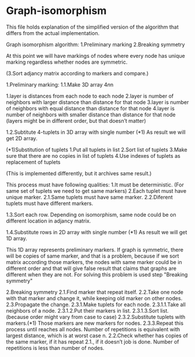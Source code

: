 # Graph-isomorphism

This file holds explanation of the simplified version of the algorithm
that differs from the actual implementation.

Graph isomorphism algorithm:
1.Preliminary marking
2.Breaking symmetry

At this point we will have markings of nodes
where every node has unique marking regardless
whether nodes are symmetric.

(3.Sort adjancy matrix according to markers and compare.)

1.Preliminary marking:
1.1.Make 3D array 4*n*n

1.layer is distances from each node to each node
2.layer is number of neighbors with larger distance than distance for that node
3.layer is number of neighbors with equal distance than distance for that node
4.layer is number of neighbors with smaller distance than distance for that node
(layers might be in different order, but that doesn’t matter)

1.2.Subtitute 4-tuplets in 3D array with single number (\*1)
As result we will get 2D array.

(\*1)Substitution of tuplets
1.Put all tuplets in list
2.Sort list of tuplets
3.Make sure that there are no copies in list of tuplets
4.Use indexes of tuplets as replacement of tuplets

(This is implemented differently, but it archives same result.)

This process must have following qualities:
1.It must be deterministic. (For same set of tuplets we need to get same markers)
2.Each tuplet must have unique marker.
2.1.Same tuplets must have same marker.
2.2.Diferent tuplets must have different markers.

1.3.Sort each row.
Depending on isomorphism, same node could be on different location in adjancy matrix.

1.4.Substitute rows in 2D array with single number (\*1)
As result we will get 1D array.

This 1D array represents preliminary markers.
If graph is symmetric, there will be copies of same marker, and that is a problem,
because if we sort matrix according those markers,
the nodes with same marker could be in different order
and that will give false result that claims that graphs are different when they are not.
For solving this problem is used step "Breaking symmetry"

2.Breaking symmetry
2.1.Find marker that repeat itself.
2.2.Take one node with that marker and change it, while keeping old marker on other nodes.
2.3.Propagate the change.
2.3.1.Make tuplets for each node.
2.3.1.1.Take all neighbors of a node.
2.3.1.2.Put their markers in list.
2.3.1.3.Sort list. (because order might vary from case to case)
2.3.2.Substitute tuplets with markers.(\*1) Those markers are new markers for nodes.
2.3.3.Repeat this process until reaches all nodes.
Number of repetitions is equivalent with largest distance, which is at worst case n.
2.2.Check whether has copies of the same marker, if it has repeat 2.1., if it doesn’t job is done.
Number of repetitions is less than number of nodes.
